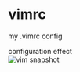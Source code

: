 # vimrc
my .vimrc config

configuration effect  
![vim snapshot](https://s8.postimg.org/5jmsc0r7p/my_vimrc_UI.png)
